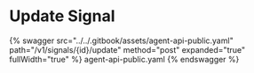 # Update Signal

{% swagger src="../../.gitbook/assets/agent-api-public.yaml" path="/v1/signals/{id}/update" method="post" expanded="true" fullWidth="true" %} agent-api-public.yaml {% endswagger %}
